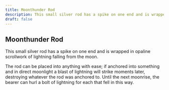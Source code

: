 ```yaml
---
title: Moonthunder Rod
description: This small silver rod has a spike on one end and is wrapped in opaline scrollwork of lightning falling from the moon....
draft: false
---
```


## Moonthunder Rod

This small silver rod has a spike on one end and is wrapped in opaline scrollwork of lightning falling from the moon.

The rod can be placed into anything with ease; if anchored into something and in direct moonlight a blast of lightning will strike moments later, destroying whatever the rod was anchored to. Until the next moonrise, the bearer can hurl a bolt of lightning for each that fell in this way.

